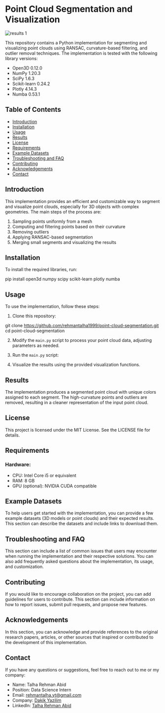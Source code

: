 # Point Cloud Segmentation and Visualization

![results 1]([https://raw.githubusercontent.com/username/repository_name/main/images/example_image.png](https://github.com/rehmantalha1999/part_segmentation/blob/main/results%201.png))


This repository contains a Python implementation for segmenting and visualizing point clouds using RANSAC, curvature-based filtering, and outlier removal techniques. The implementation is tested with the following library versions:

- Open3D 0.12.0
- NumPy 1.20.3
- SciPy 1.6.3
- Scikit-learn 0.24.2
- Plotly 4.14.3
- Numba 0.53.1

## Table of Contents

- [Introduction](#introduction)
- [Installation](#installation)
- [Usage](#usage)
- [Results](#results)
- [License](#license)
- [Requirements](#requirements)
- [Example Datasets](#example-datasets)
- [Troubleshooting and FAQ](#troubleshooting-and-faq)
- [Contributing](#contributing)
- [Acknowledgements](#acknowledgements)
- [Contact](#contact)

## Introduction

This implementation provides an efficient and customizable way to segment and visualize point clouds, especially for 3D objects with complex geometries. The main steps of the process are:

1. Sampling points uniformly from a mesh
2. Computing and filtering points based on their curvature
3. Removing outliers
4. Applying RANSAC-based segmentation
5. Merging small segments and visualizing the results

## Installation

To install the required libraries, run:

pip install open3d numpy scipy scikit-learn plotly numba


## Usage

To use the implementation, follow these steps:

1. Clone this repository:

git clone https://github.com/rehmantalha1999/point-cloud-segmentation.git
cd point-cloud-segmentation

2. Modify the `main.py` script to process your point cloud data, adjusting parameters as needed.
3. Run the `main.py` script:

4. Visualize the results using the provided visualization functions.

## Results

The implementation produces a segmented point cloud with unique colors assigned to each segment. The high-curvature points and outliers are removed, resulting in a cleaner representation of the input point cloud.

## License

This project is licensed under the MIT License. See the LICENSE file for details.

## Requirements

### Hardware:

- CPU: Intel Core i5 or equivalent
- RAM: 8 GB
- GPU (optional): NVIDIA CUDA compatible

## Example Datasets

To help users get started with the implementation, you can provide a few example datasets (3D models or point clouds) and their expected results. This section can describe the datasets and include links to download them.

## Troubleshooting and FAQ

This section can include a list of common issues that users may encounter when running the implementation and their respective solutions. You can also add frequently asked questions about the implementation, its usage, and customization.

## Contributing

If you would like to encourage collaboration on the project, you can add guidelines for users to contribute. This section can include information on how to report issues, submit pull requests, and propose new features.

## Acknowledgements

In this section, you can acknowledge and provide references to the original research papers, articles, or other sources that inspired or contributed to the development of this implementation.

## Contact

If you have any questions or suggestions, feel free to reach out to me or my company:

- Name: Talha Rehman Abid
- Position: Data Science Intern
- Email: rehmantalha.yt@gmail.com
- Company: [Dakik Yazilim](https://www.dakikyazilim.com/)
- LinkedIn: [Talha Rehman Abid](https://www.linkedin.com/in/talha-rehman-abid-b46900214/)
